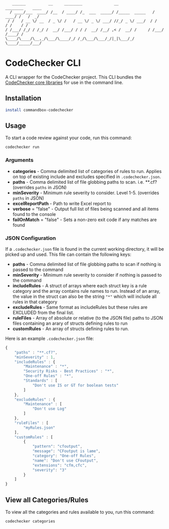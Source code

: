 ```
   ______          __     ________              __                ________    ____
  / ____/___  ____/ /__  / ____/ /_  ___  _____/ /_____  _____   / ____/ /   /  _/
 / /   / __ \/ __  / _ \/ /   / __ \/ _ \/ ___/ //_/ _ \/ ___/  / /   / /    / /  
/ /___/ /_/ / /_/ /  __/ /___/ / / /  __/ /__/ ,< /  __/ /     / /___/ /____/ /   
\____/\____/\__,_/\___/\____/_/ /_/\___/\___/_/|_|\___/_/      \____/_____/___/  
```

# CodeChecker CLI

A CLI wrapper for the CodeChecker project.  This CLI bundles the [CodeChecker core libraries](https://github.com/coldbox-modules/codechecker-core) for use in the command line.

## Installation

```bash
install commandbox-codechecker
```

## Usage


To start a code review against your code, run this command:

```bash
codechecker run
```

### Arguments
                
* **categories** - Comma delimited list of categories of rules to run. Applies on top of existing include and excludes specified in `.codechecker.json`.
* **paths** - Comma delimited list of file globbing paths to scan. i.e. **.cf? (overrides `paths` in JSON)
* **minSeverity** - Minimum rule severity to consider. Level 1-5. (overrides `paths` in JSON)
* **excelReportPath** - Path to write Excel report to
* **verbose** = "false" - Output full list of files being scanned and all items found to the console
* **failOnMatch** = "false" - Sets a non-zero exit code if any matches are found

### JSON Configuration

If a `.codechecker.json` file is found in the current working directory, it will be picked up and used.  This file can contain the following keys:

- **paths** - Comma delimited list of file globbing paths to scan if nothing is passed to the command
- **minSeverity** - Minimum rule severity to consider if nothing is passed to the command
- **includeRules** - A struct of arrays where each struct key is a rule category and the array contains rule names to run.  Instead of an array, the value in the struct can also be the string `"*"` which will include all rules in that category
- **excludeRules** - Same format as includeRules but these rules are EXCLUDED from the final list.
- **ruleFiles** - Array of absolute or relative (to the JSON file) paths to JSON files containing an arary of structs defining rules to run
- **customRules** - An array of structs defining rules to run.

Here is an example `.codechecker.json` file:

```js
{
	"paths" : "**.cf?",
	"minSeverity" : 1,
	"includeRules" : {
		"Maintenance" : "*",
		"Security Risks - Best Practices" : "*",
		"One-off Rules" : "*",
		"Standards" : [
			"Don't use IS or GT for boolean tests"
		]
	},
	"excludeRules" : {
		"Maintenance" : [
			"Don't use Log"
		]
	},
	"ruleFiles" : [
		"myRules.json"
	],
	"customRules" : [
		{
			"pattern": "cfoutput",
			"message": "CFoutput is lame",
			"category": "One-off Rules",
			"name": "Don't use CFoutput",
			"extensions": "cfm,cfc",
			"severity": "3"
		}
	]
}
```

## View all Categories/Rules

To view all the categories and rules available to you, run this command:

```bash
codechecker categories
```
